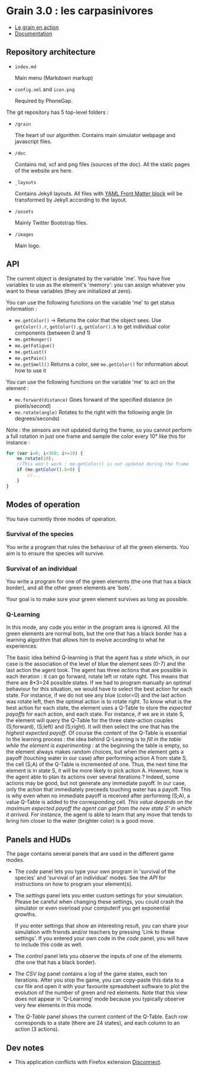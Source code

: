 # Grain 3.0 : les carpasinivores

* [Le grain en action](http://inriamecsci.github.com/#!/grains/carpasinivores)
* [Documentation](https://github.com/InriaMecsci/carpasinivores/wiki)

## Repository architecture

- `index.md`

    Main menu (Markdown markup)

- `config.xml` and `icon.png`

    Required by PhoneGap.

The git repository has 5 top-level folders : 

- `/grain`
  
    The heart of our algorithm. Contains main simulator webpage and
    javascript files.

- `/doc`
  
    Contains md, xcf and png files (sources of the doc). All the
    static pages of the website are here.

- `_layouts`

    Contains Jekyll layouts. All files with
    [YAML Front Matter block](https://github.com/mojombo/jekyll/wiki/YAML-Front-Matter)
    will be transformed by Jekyll according to the layout.

- `/assets`
  
    Mainly Twitter Bootstrap files.

- `/images`

    Main logo.

## API

The current object is designated by the variable 'me'. You have five
variables to use as the element's 'memory': you can assign whatever
you want to these variables (they are initialized at zero).

You can use the following functions on the variable 'me' to get status
information :

- `me.getColor()` -> Returns the color that the object sees. Use `getColor().r`, `getColor().g`, `getColor().b` to get individual color components (between 0 and 1)
- `me.getHunger()`
- `me.getFatigue()`
- `me.getLust()`
- `me.getPain()`
- `me.getSmell()` Returns a color, see `me.getColor()` for information about how to use it

You can use the following functions on the variable 'me' to act on the
element : 

- `me.forward(distance)` Goes forward of the specified distance (in pixels/second)
- `me.rotate(angle)` Rotates to the right with the following angle (in degrees/seconds)

Note : the sensors are not updated during the frame, so you cannot perform a full rotation in just one frame and sample the color every 10° like this for instance : 

```javascript
for (var i=0; i<360; i+=10) {
    me.rotate(10);
    //This won't work : me.getColor() is not updated during the frame
    if (me.getColor().b>0) {
        //...
    }
}
```

## Modes of operation


You have currently three modes of operation.

### Survival of the species

You write a program that rules the behaviour of all the green
elements. You aim is to ensure the species will survive.

### Survival of an individual

You write a program for one of the green elements (the one that has a
black border), and all the other green elements are 'bots'.
   
Your goal is to make sure your green element survives as long as
possible.

### Q-Learning

In this mode, any code you enter in the program area is ignored. All
the green elements are normal bots, but the one that has a black
border has a learning algorithm that allows him to evolve according to
what he experiences.
  
The basic idea behind Q-learning is that the agent has a *state*
which, in our case is the association of the level of blue the element
sees (0-7) and the last action the agent took. The agent has three
*actions* that are possible in each iteration : it can go forward,
rotate left or rotate right. This means that there are 8\*3=24
possible states. If we had to program manually an optimal behaviour
for this situation, we would have to select the best action for each
state. For instance, if we do not see any blue (color=0) and the last
action was rotate left, then the optimal action is to rotate right.
To know what is the best action for each state, the element uses a
Q-Table to store the *expected payoffs* for each action, and each
state. For instance, if we are in state S, the element will query the
Q-Table for the three state-action couples (S;forward), (S;left) and
(S;right). It will then select the one that has the *highest expected
payoff*.  Of course the content of the Q-Table is essential to the
learning process : the idea behind Q-Learning is to *fill in the table
while the element is experimenting* : at the beginning the table is
empty, so the element always makes random choices, but when the
element gets a payoff (touching water in our case) after performing
action A from state S, the cell (S;A) of the Q-Table is incremented of
one. Thus, the next time the element is in state S, it will be more
likely to pick action A.  However, how is the agent able to plan its
actions over several iterations ? Indeed, some actions may be good,
but not generate any immediate payoff. In our case, only the action
that immediately preceeds touching water has a payoff. This is why
even when no immediate payoff is received after performing (S;A), a
value Q-Table is added to the corresponding cell. *This value depends
on the maximum expected payoff the agent can get from the new state S'
in which it arrived.* For instance, the agent is able to learn that
any move that tends to bring him closer to the water (brighter color)
is a good move.


## Panels and HUDs

The page contains several panels that are used in the different game modes.

- The *code* panel lets you type your own program in 'survival of the
  species' and 'survival of an individual' modes. See the *API* for
  instructions on how to program your element(s).

- The *settings* panel lets you enter custom settings for your
  simulation. Please be careful when changing these settings, you
  could crash the simulator or even overload your computerif you get
  exponential growths.
  
    If you enter settings that show an interesting result, you can
    share your simulation with friends and/or teachers by pressing
    'Link to these settings'. If you entered your own code in the
    *code* panel, you will have to include this code as well.

- The *control* panel lets you observe the inputs of one of the
  elements (the one that has a black border).

- The *CSV log* panel contains a log of the game states, each ten
  iterations. After you stop the game, you can copy-paste this data to
  a csv file and open it with your favourite spreadsheet software to
  plot the evolution of the number of green and red elements. Note
  that this view does not appear in 'Q-Learning' mode because you
  typically observe very few elements in this mode.

- The *Q-Table* panel shows the current content of the Q-Table. Each
  row corresponds to a state (there are 24 states), and each column to
  an action (3 actions).

## Dev notes

- This application conflicts with Firefox extension [Disconnect](https://disconnect.me/).
